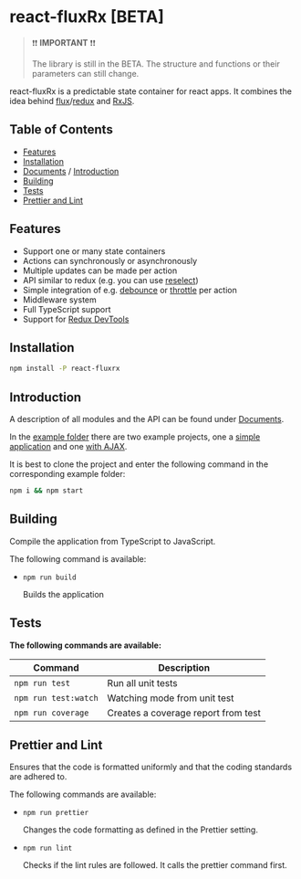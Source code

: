 # react-fluxRx [BETA]

> ❗❗ **IMPORTANT** ❗❗
>
> The library is still in the BETA. The structure and functions or their parameters can still change.

react-fluxRx is a predictable state container for react apps.
It combines the idea behind [flux](https://facebook.github.io/flux/)/[redux](https://www.npmjs.com/package/redux) and [RxJS](https://www.npmjs.com/package/rxjs).

## Table of Contents

- [Features](#features)
- [Installation](#installation)
- [Documents](./documents) / [Introduction](#introduction)
- [Building](#building)
- [Tests](#tests)
- [Prettier and Lint](#prettier-and-lint)

## Features

- Support one or many state containers
- Actions can synchronously or asynchronously
- Multiple updates can be made per action
- API similar to redux (e.g. you can use [reselect](https://github.com/reduxjs/reselect))
- Simple integration of e.g. [debounce](https://www.learnrxjs.io/operators/filtering/debounce.html) or [throttle](https://www.learnrxjs.io/operators/filtering/throttle.html) per action
- Middleware system
- Full TypeScript support
- Support for [Redux DevTools](https://github.com/zalmoxisus/redux-devtools-extension)

## Installation

```bash
npm install -P react-fluxrx
```

## Introduction

A description of all modules and the API can be found under [Documents](./documents).

In the [example folder](./example) there are two example projects, one a [simple application](./example/todomvc) and one [with AJAX](./example/todomvc-ajax/).

It is best to clone the project and enter the following command in the corresponding example folder:

```bash
npm i && npm start
```

## Building

Compile the application from TypeScript to JavaScript.

The following command is available:

- `npm run build`

  Builds the application

## Tests

**The following commands are available:**

| Command              | Description                         |
| -------------------- | ----------------------------------- |
| `npm run test`       | Run all unit tests                  |
| `npm run test:watch` | Watching mode from unit test        |
| `npm run coverage`   | Creates a coverage report from test |

## Prettier and Lint

Ensures that the code is formatted uniformly and that the coding standards are adhered to.

The following commands are available:

- `npm run prettier`

  Changes the code formatting as defined in the Prettier setting.

- `npm run lint`

  Checks if the lint rules are followed. It calls the prettier command first.
